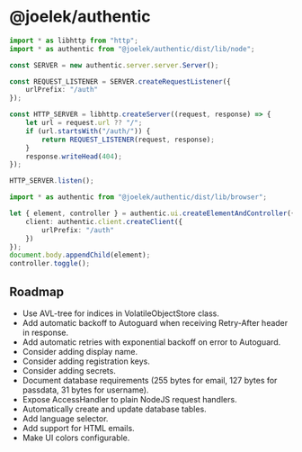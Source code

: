 # @joelek/authentic

```ts
import * as libhttp from "http";
import * as authentic from "@joelek/authentic/dist/lib/node";

const SERVER = new authentic.server.server.Server();

const REQUEST_LISTENER = SERVER.createRequestListener({
	urlPrefix: "/auth"
});

const HTTP_SERVER = libhttp.createServer((request, response) => {
	let url = request.url ?? "/";
	if (url.startsWith("/auth/")) {
		return REQUEST_LISTENER(request, response);
	}
	response.writeHead(404);
});

HTTP_SERVER.listen();
```

```ts
import * as authentic from "@joelek/authentic/dist/lib/browser";

let { element, controller } = authentic.ui.createElementAndController({
	client: authentic.client.createClient({
		urlPrefix: "/auth"
	})
});
document.body.appendChild(element);
controller.toggle();
```

## Roadmap

* Use AVL-tree for indices in VolatileObjectStore class.
* Add automatic backoff to Autoguard when receiving Retry-After header in response.
* Add automatic retries with exponential backoff on error to Autoguard.
* Consider adding display name.
* Consider adding registration keys.
* Consider adding secrets.
* Document database requirements (255 bytes for email, 127 bytes for passdata, 31 bytes for username).
* Expose AccessHandler to plain NodeJS request handlers.
* Automatically create and update database tables.
* Add language selector.
* Add support for HTML emails.
* Make UI colors configurable.
